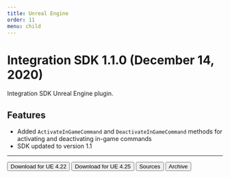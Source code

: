 ```yaml
---
title: Unreal Engine
order: 11
menu: child
---
```


# Integration SDK 1.1.0 (December 14, 2020)

Integration SDK Unreal Engine plugin.

## Features
- Added `ActivateInGameCommand` and `DeactivateInGameCommand` methods for activating and deactivating in-game commands
- SDK updated to version 1.1

<hr>
<button onclick="window.open('https://github.com/arvi-vr/unreal-integration/releases/download/1.1.0/ARVIIntegration_UE4.22.zip')" type="button" class="btn btn-dark btn-lg">Download for UE 4.22</button>
<button onclick="window.open('https://github.com/arvi-vr/unreal-integration/releases/download/1.1.0/ARVIIntegration_UE4.25.zip')" type="button" class="btn btn-dark btn-lg">Download for UE 4.25</button>
<button onclick="window.open('https://github.com/arvi-vr/unreal-integration')" type="button" class="btn btn-dark btn-lg">Sources</button>
<button onclick="window.open('https://github.com/arvi-vr/unreal-integration/releases')" type="button" class="btn btn-dark btn-lg">Archive</button>

